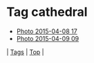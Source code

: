 <!--
title: Tag cathedral
date: 2020-06-28T15:26:58.518Z
tags:
-->
# Tag cathedral

 * [Photo 2015-04-08 17](115863904707.md)
 * [Photo 2015-04-09 09](115928281584.md)

| [Tags](tags.md) | [Top](index.md) |
